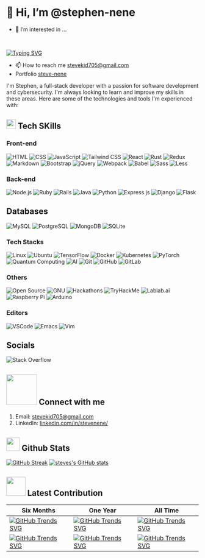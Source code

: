  # 👋 Hi, I’m @stephen-nene
- 👀 I’m interested in ...
 <br/>
 
  [![Typing SVG](https://readme-typing-svg.herokuapp.com?font=Arbutus&duration=2000&pause=500&color=11F70E&center=true&vCenter=true&width=435&lines=Cyber+Security;FullStack+developer)](https://git.io/typing-svg)

- 📫 How to reach me stevekid705@gmail.com
- Portfolio [steve-nene](https://stevenene.vercel.app/)

I'm Stephen, a full-stack developer with a passion for software development and cybersecurity. I'm always looking to learn and improve my skills in these areas. Here are some of the technologies and tools I'm experienced with:

## <img src="https://media2.giphy.com/media/QssGEmpkyEOhBCb7e1/giphy.gif?cid=ecf05e47a0n3gi1bfqntqmob8g9aid1oyj2wr3ds3mg700bl&rid=giphy.gif" width ="25"><b>  Tech SKills</b>
  ### Front-end
  ![HTML](https://img.shields.io/badge/HTML-E34F26.svg?style=for-the-badge&logo=html5&logoColor=white)
  ![CSS](https://img.shields.io/badge/CSS-1572B6.svg?style=for-the-badge&logo=css3&logoColor=white)
  ![JavaScript](https://img.shields.io/badge/JavaScript-F7DF1E.svg?style=for-the-badge&logo=javascript&logoColor=black)
  ![Tailwind CSS](https://img.shields.io/badge/Tailwind%20CSS-38B2AC.svg?style=for-the-badge&logo=tailwind-css&logoColor=white)
  ![React](https://img.shields.io/badge/React-61DAFB.svg?style=for-the-badge&logo=react&logoColor=white)
  ![Rust](https://img.shields.io/badge/Rust-000000.svg?style=for-the-badge&logo=rust&logoColor=white)
   ![Redux](https://img.shields.io/badge/Redux-764ABC.svg?style=for-the-badge&logo=redux&logoColor=white) 
   ![Markdown](https://img.shields.io/badge/Markdown-000000.svg?style=for-the-badge&logo=markdown&logoColor=white) 
   ![Bootstrap](https://img.shields.io/badge/Bootstrap-7952B3.svg?style=for-the-badge&logo=bootstrap&logoColor=white) 
   ![jQuery](https://img.shields.io/badge/jQuery-0769AD.svg?style=for-the-badge&logo=jquery&logoColor=white) 
   ![Webpack](https://img.shields.io/badge/Webpack-8DD6F9.svg?style=for-the-badge&logo=webpack&logoColor=black) 
  ![Babel](https://img.shields.io/badge/Babel-F9DC3E.svg?style=for-the-badge&logo=babel&logoColor=black) 
  ![Sass](https://img.shields.io/badge/Sass-CC6699.svg?style=for-the-badge&logo=sass&logoColor=white) 
  ![Less](https://img.shields.io/badge/Less-1D365D.svg?style=for-the-badge&logo=less&logoColor=white) 
  
  ### Back-end
  ![Node.js](https://img.shields.io/badge/Node.js-339933.svg?style=for-the-badge&logo=node.js&logoColor=white)
  ![Ruby](https://img.shields.io/badge/Ruby-CC342D.svg?style=for-the-badge&logo=ruby&logoColor=white)
   ![Rails](https://img.shields.io/badge/Rails-CC0000.svg?style=for-the-badge&logo=ruby-on-rails&logoColor=white) 
  ![Java](https://img.shields.io/badge/Java-007396.svg?style=for-the-badge&logo=java&logoColor=white)
  ![Python](https://img.shields.io/badge/Python-3776AB.svg?style=for-the-badge&logo=python&logoColor=white)
  ![Express.js](https://img.shields.io/badge/Express.js-000000.svg?style=for-the-badge&logo=express&logoColor=white)
  ![Django](https://img.shields.io/badge/Django-092E20.svg?style=for-the-badge&logo=django&logoColor=white)
  ![Flask](https://img.shields.io/badge/Flask-000000.svg?style=for-the-badge&logo=flask&logoColor=white)
  
   ## Databases
  ![MySQL](https://img.shields.io/badge/MySQL-4479A1.svg?style=for-the-badge&logo=mysql&logoColor=white)
  ![PostgreSQL](https://img.shields.io/badge/PostgreSQL-336791.svg?style=for-the-badge&logo=postgresql&logoColor=white)
  ![MongoDB](https://img.shields.io/badge/MongoDB-47A248.svg?style=for-the-badge&logo=mongodb&logoColor=white)
  ![SQLite](https://img.shields.io/badge/SQLite-003B57.svg?style=for-the-badge&logo=sqlite&logoColor=white)
  
   ### Tech Stacks
   ![Linux](https://img.shields.io/badge/Linux-FCC624.svg?style=for-the-badge&logo=linux&logoColor=black) 
   ![Ubuntu](https://img.shields.io/badge/Ubuntu-E95420.svg?style=for-the-badge&logo=ubuntu&logoColor=white)
     ![TensorFlow](https://img.shields.io/badge/TensorFlow-FF6F00.svg?style=for-the-badge&logo=tensorflow&logoColor=white) 
   ![Docker](https://img.shields.io/badge/Docker-2496ED.svg?style=for-the-badge&logo=docker&logoColor=white) 
   ![Kubernetes](https://img.shields.io/badge/Kubernetes-326CE5.svg?style=for-the-badge&logo=kubernetes&logoColor=white) 
   ![PyTorch](https://img.shields.io/badge/PyTorch-EE4C2C.svg?style=for-the-badge&logo=pytorch&logoColor=white) 
  ![Quantum Computing](https://img.shields.io/badge/Quantum_Computing-4285F4.svg?style=for-the-badge&logo=ibm&logoColor=white) 
  ![AI](https://img.shields.io/badge/AI-4285F4.svg?style=for-the-badge&logo=google&logoColor=white) 
   ![Git](https://img.shields.io/badge/Git-F05032.svg?style=for-the-badge&logo=git&logoColor=white) 
   ![GitHub](https://img.shields.io/badge/GitHub-181717.svg?style=for-the-badge&logo=github&logoColor=white) 
   ![GitLab](https://img.shields.io/badge/GitLab-FCA121.svg?style=for-the-badge&logo=gitlab&logoColor=white) 
  
   ### Others
   ![Open Source](https://img.shields.io/badge/Open_Source-0082C9.svg?style=for-the-badge&logo=open-source-initiative&logoColor=white) 
  ![GNU](https://img.shields.io/badge/GNU-A42E2B.svg?style=for-the-badge&logo=gnu&logoColor=white) 
   ![Hackathons](https://img.shields.io/badge/Hackathons-00C7B7.svg?style=for-the-badge&logo=devpost&logoColor=white) 
  ![TryHackMe](https://img.shields.io/badge/TryHackMe-212C42.svg?style=for-the-badge&logo=tryhackme&logoColor=white) 
  ![Lablab.ai](https://img.shields.io/badge/Lablab.ai-050E2D.svg?style=for-the-badge&logo=lablabai&logoColor=white) 
   ![Raspberry Pi](https://img.shields.io/badge/Raspberry_Pi-C51A4A.svg?style=for-the-badge&logo=raspberry-pi&logoColor=white) 
   ![Arduino](https://img.shields.io/badge/Arduino-00979D.svg?style=for-the-badge&logo=arduino&logoColor=white) 
   
  
  
  
   ### Editors
   ![VSCode](https://img.shields.io/badge/VSCode-0078d7.svg?style=for-the-badge&logo=visual-studio-code&logoColor=white) 
   ![Emacs](https://img.shields.io/badge/Emacs-7F5AB6.svg?style=for-the-badge&logo=gnu-emacs&logoColor=white)
  ![Vim](https://img.shields.io/badge/Vim-019733.svg?style=for-the-badge&logo=vim&logoColor=white)
  
  
  
  ## Socials
   ![Stack Overflow](https://img.shields.io/badge/-Stackoverflow-FE7A16?style=for-the-badge&logo=stack-overflow&logoColor=white)
  
   

<!---
stephen-nene/stephen-nene is a ✨ special ✨ repository because its `README.md` (this file) appears on your GitHub profile.
You can click the Preview link to take a look at your changes.
--->

## <img src="https://raw.githubusercontent.com/ShahriarShafin/ShahriarShafin/main/Assets/handshake.gif" width ="80"><b> Connect with me</b>
1. Email: [stevekid705@gmail.com](stevekid705@gmail.com)
2. LinkedIn: [linkedin.com/in/stevenene/](https://www.linkedin.com/in/stevenene)
<!-- Personal website: www.stephennene.com -->


## <img src="https://media.giphy.com/media/iY8CRBdQXODJSCERIr/giphy.gif" width="35"><b> Github Stats </b>

 [![GitHub Streak](https://github-readme-streak-stats.herokuapp.com?user=stephen-nene&theme=whatsapp-dark2)](https://git.io/streak-stats) [![steves's GitHub stats](https://github-readme-stats.vercel.app/api?username=stephen-nene&show_icons=true)](https://github.com/stephen-nene/github-readme-stats)

 ## <img src="https://media0.giphy.com/media/cNZqrH5IzOG0xrlWks/giphy.gif?cid=ecf05e47map255q427en9uprqc1sb0unjq5k4fnqg5pmhhs4&rid=giphy.gif&ct=s" width="50px"><b> Latest Contribution </b>


| Six Months | One Year | All Time |
|------------|----------|----------|
| [![GitHub Trends SVG](https://api.githubtrends.io/user/svg/stephen-nene/langs?time_range=six_months&include_private=true&group=private&loc_metric=changed&theme=dark)](https://githubtrends.io) | [![GitHub Trends SVG](https://api.githubtrends.io/user/svg/stephen-nene/langs?time_range=one_year&theme=bright_lights)](https://githubtrends.io) | [![GitHub Trends SVG](https://api.githubtrends.io/user/svg/stephen-nene/langs?time_range=all_time&theme=synthwaves)](https://githubtrends.io) |
| [![GitHub Trends SVG](https://api.githubtrends.io/user/svg/stephen-nene/repos?time_range=six_months&include_private=true&group=private&loc_metric=changed&theme=dark)](https://githubtrends.io) | [![GitHub Trends SVG](https://api.githubtrends.io/user/svg/stephen-nene/repos?time_range=one_year&include_private=true&group=private&loc_metric=changed&theme=bright_lights)](https://githubtrends.io) | [![GitHub Trends SVG](https://api.githubtrends.io/user/svg/stephen-nene/repos?time_range=all_time&include_private=true&group=private&loc_metric=changed&theme=synthwaves)](https://githubtrends.io) |


